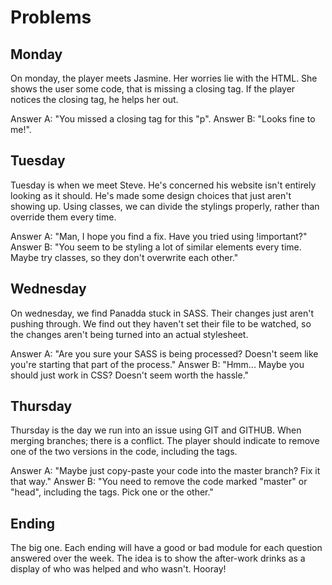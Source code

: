 # Problems

## Monday
On monday, the player meets Jasmine. Her worries lie with the HTML. She shows the user some code, that is missing a closing tag. If the player notices the closing tag, he helps her out. 

Answer A: "You missed a closing tag for this "p".
Answer B: "Looks fine to me!".

## Tuesday
Tuesday is when we meet Steve. He's concerned his website isn't entirely looking as it should. He's made some design choices that just aren't showing up. Using classes, we can divide the stylings properly, rather than override them every time.

Answer A: "Man, I hope you find a fix. Have you tried using !important?"
Answer B: "You seem to be styling a lot of similar elements every time. Maybe try classes, so they don't overwrite each other."

## Wednesday
On wednesday, we find Panadda stuck in SASS. Their changes just aren't pushing through. We find out they haven't set their file to be watched, so the changes aren't being turned into an actual stylesheet. 

Answer A: "Are you sure your SASS is being processed? Doesn't seem like you're starting that part of the process."
Answer B: "Hmm... Maybe you should just work in CSS? Doesn't seem worth the hassle."

## Thursday
Thursday is the day we run into an issue using GIT and GITHUB. When merging branches; there is a conflict. The player should indicate to remove one of the two versions in the code, including the tags.

Answer A: "Maybe just copy-paste your code into the master branch? Fix it that way."
Answer B: "You need to remove the code marked "master" or "head", including the tags. Pick one or the other."


## Ending
The big one. Each ending will have a good or bad module for each question answered over the week. The idea is to show the after-work drinks as a display of who was helped and who wasn't. Hooray!

